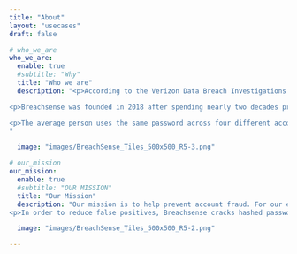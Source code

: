```yaml
---
title: "About"
layout: "usecases"
draft: false

# who_we_are
who_we_are:
  enable: true
  #subtitle: "Why"
  title: "Who we are"
  description: "<p>According to the Verizon Data Breach Investigations Report, the overwhelming majority of hacking related breaches involve compromised or weak passwords. We enable companies to reset these stolen credentials before criminals exploit them.<p>

<p>Breachsense was founded in 2018 after spending nearly two decades providing penetration testing and red teaming services to financial and government clients all over the world. Based on the realization that publicly available breached credentials (usernames and passwords) allowed us to penetrate otherwise secured networks, the idea behind Breachsense was born. </p>

<p>The average person uses the same password across four different accounts. This means that even if your organization is properly locked down, many of your users' credentials have been disclosed elsewhere. Instead of reacting after an attack occurs, Breachsense enables you to proactively defend your users who have had their passwords compromised. Breachsense alerts you in real-time when your user’s credentials appear in 3rd party data breaches.</p>
"

  image: "images/BreachSense_Tiles_500x500_R5-3.png"

# our_mission
our_mission:
  enable: true
  #subtitle: "OUR MISSION"
  title: "Our Mission"
  description: "Our mission is to help prevent account fraud. For our enterprise clients we do that by providing real time notification when staff appear in third party breaches. This allows them to verify if the same password is used within the organization in order to force a password update accordingly. Verified security consultants and managed security providers can use Breachsense to help protect their clients by gaining visibility into their leaked credentials. Pen Testers and Red Teams can leverage the data to escalate privileges during engagements as well.<p>
<p>In order to reduce false positives, Breachsense cracks hashed passwords where possible. This enables you to verify the actual risk involved, based on whether the password is still in use or not. In addition, verified security providers can access third party data without requiring their clients to make DNS or HTTP changes. The API provides flexible integration that works with virtually any application, SIEM or browser. With over 30 billion breached credentials and growing, let our offense become your defense."

  image: "images/BreachSense_Tiles_500x500_R5-2.png"

---
```

